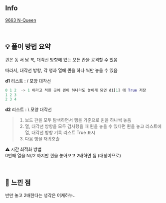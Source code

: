 ## Info

[9663 N-Queen](https://www.acmicpc.net/problem/9663)

<br>

## 💡 풀이 방법 요약

퀸은 동 서 남 북, 대각선 방향에 있는 모든 칸을 공격할 수 있음

따라서, 대각선 방향, 각 행과 열에 퀸을 하나 씩만 놓을 수 있음

**d1** 리스트 : / 모양 대각선
```Python
0 1 2  -> 1 이라고 적힌 곳에 퀸이 하나라도 놓이게 되면 d1[1] 에 True 저장
1 2 3  
2 3 4  
```
**d2** 리스트 : \ 모양 대각선

>1. 보드 판을 모두 탐색하면서 행을 기준으로 퀸을 하나씩 놓음
>2. 열, 대각선 방향을 모두 검사했을 때 퀸을 놓을 수 있다면 퀸을 놓고 리스트에 열, 대각선 방향 기록 리스트 True 표시  
>3. 다음 행을 재귀호출

⚠️ 시간 최적화 방법  
0번째 열을 N//2 까지만 퀸을 놓아보고  2배하면 됨 (대칭이므로)

<br>

## 🙂 느낀 점
반만 놓고 2배한다는 생각은 어케하누..